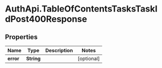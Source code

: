 # AuthApi.TableOfContentsTasksTaskIdPost400Response

## Properties

Name | Type | Description | Notes
------------ | ------------- | ------------- | -------------
**error** | **String** |  | [optional] 


